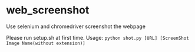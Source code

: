# web_screenshot
Use selenium and chromedriver screenshot the webpage

Please run setup.sh at first time.
Usage: `python shot.py [URL] [ScreenShot Image Name(without extension)]` 
